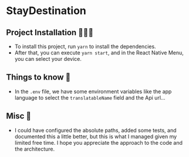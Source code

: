 # StayDestination

## Project Installation 🧑🏻‍💻

- To install this project, run `yarn` to install the dependencies.
- After that, you can execute `yarn start`, and in the React Native Menu, you can select your device.


## Things to know 📝

- In the `.env` file, we have some environment variables like the app language to select the `translatableName` field and the Api url...


## Misc 🎨

- I could have configured the absolute paths, added some tests, and documented this a little better, but this is what I managed given my limited free time. I hope you appreciate the approach to the code and the architecture.

